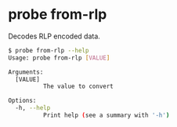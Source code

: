 # probe from-rlp

Decodes RLP encoded data.

```bash
$ probe from-rlp --help
Usage: probe from-rlp [VALUE]

Arguments:
  [VALUE]
          The value to convert

Options:
  -h, --help
          Print help (see a summary with '-h')
```
